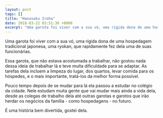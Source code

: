```yaml
---
layout: post
tags: []
title: "Hanasaku Iroha"
date: 2018-03-22 03:51:36 +0000
excerpt: "Uma garota foi viver com a sua vó, uma rígida dona de uma hospedagem tradicional japonesa, uma ryokan, que rapidamente fez dela uma de suas..."
---
```


Uma garota foi viver com a sua vó, uma rígida dona de uma hospedagem tradicional japonesa, uma ryokan, que rapidamente fez dela uma de suas funcionárias.

Essa garota, que não estava acostumada a trabalhar, não gostou nada dessa ideia de trabalhar lá e teve muita dificuldade para se adaptar. As tarefas dela incluem a limpeza do lugar, dos quartos, levar comida para os hóspedes, e o mais importante, tratá-los da melhor forma possível.

Pouco tempo depois de se mudar para lá ela passou a estudar no colégio da cidade. Nele estudam muita gente que vai mudar mais ainda a vida dela, desde as colegas de trabalho dela até outras garotas e garotos que irão herdar os negócios da família - como hospedagens - no futuro.

É uma história bem divertida, gostei dela.

